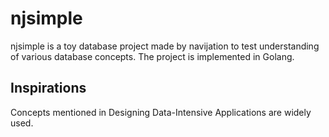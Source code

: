 # njsimple

njsimple is a toy database project made by navijation to test understanding of various database
concepts. The project is implemented in Golang.

## Inspirations

Concepts mentioned in Designing Data-Intensive Applications are widely used.